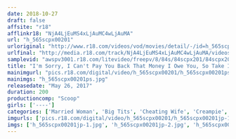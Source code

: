 ```yaml
---
date: 2018-10-27
draft: false
affsite: "r18"
afflinkr18: "NjA4LjEuMS4xLjAuMC4wLjAuMA"
url: "h_565scpx00201"
urloriginal: "http://www.r18.com/videos/vod/movies/detail/-/id=h_565scpx00201"
urlfinal: "http://media.r18.com/track/NjA4LjEuMS4xLjAuMC4wLjAuMA/videos/vod/movies/detail/-/id=h_565scpx00201"
samplevid: "awspv3001.r18.com/litevideo/freepv/8/84s/84scpx201/84scpx201_dmb_w.mp4"
title: "I'm Sorry, I Can't Pay You Back That Money I Owe You, So Take It Back Out Of My Wife! So Saying, My Best Friend Sent Me His Own Wife To Serve As My Pussy Powered Maid!"
mainimgurl: "pics.r18.com/digital/video/h_565scpx00201/h_565scpx00201ps.jpg"
mainimgs: "h_565scpx00201ps.jpg"
releasedate: "May 26, 2017"
duration: 200
productioncomp: "Scoop"
girls: ['----']
categories: ['Married Woman', 'Big Tits', 'Cheating Wife', 'Creampie', 'Hi-Def']
imgurls: ['pics.r18.com/digital/video/h_565scpx00201/h_565scpx00201jp-1.jpg', 'pics.r18.com/digital/video/h_565scpx00201/h_565scpx00201jp-2.jpg', 'pics.r18.com/digital/video/h_565scpx00201/h_565scpx00201jp-3.jpg', 'pics.r18.com/digital/video/h_565scpx00201/h_565scpx00201jp-4.jpg', 'pics.r18.com/digital/video/h_565scpx00201/h_565scpx00201jp-5.jpg', 'pics.r18.com/digital/video/h_565scpx00201/h_565scpx00201jp-6.jpg', 'pics.r18.com/digital/video/h_565scpx00201/h_565scpx00201jp-7.jpg', 'pics.r18.com/digital/video/h_565scpx00201/h_565scpx00201jp-8.jpg', 'pics.r18.com/digital/video/h_565scpx00201/h_565scpx00201jp-9.jpg', 'pics.r18.com/digital/video/h_565scpx00201/h_565scpx00201jp-10.jpg', 'pics.r18.com/digital/video/h_565scpx00201/h_565scpx00201jp-11.jpg', 'pics.r18.com/digital/video/h_565scpx00201/h_565scpx00201jp-12.jpg', 'pics.r18.com/digital/video/h_565scpx00201/h_565scpx00201jp-13.jpg', 'pics.r18.com/digital/video/h_565scpx00201/h_565scpx00201jp-14.jpg', 'pics.r18.com/digital/video/h_565scpx00201/h_565scpx00201jp-15.jpg', 'pics.r18.com/digital/video/h_565scpx00201/h_565scpx00201jp-16.jpg', 'pics.r18.com/digital/video/h_565scpx00201/h_565scpx00201jp-17.jpg', 'pics.r18.com/digital/video/h_565scpx00201/h_565scpx00201jp-18.jpg', 'pics.r18.com/digital/video/h_565scpx00201/h_565scpx00201jp-19.jpg', 'pics.r18.com/digital/video/h_565scpx00201/h_565scpx00201jp-20.jpg']
imgs: ['h_565scpx00201jp-1.jpg', 'h_565scpx00201jp-2.jpg', 'h_565scpx00201jp-3.jpg', 'h_565scpx00201jp-4.jpg', 'h_565scpx00201jp-5.jpg', 'h_565scpx00201jp-6.jpg', 'h_565scpx00201jp-7.jpg', 'h_565scpx00201jp-8.jpg', 'h_565scpx00201jp-9.jpg', 'h_565scpx00201jp-10.jpg', 'h_565scpx00201jp-11.jpg', 'h_565scpx00201jp-12.jpg', 'h_565scpx00201jp-13.jpg', 'h_565scpx00201jp-14.jpg', 'h_565scpx00201jp-15.jpg', 'h_565scpx00201jp-16.jpg', 'h_565scpx00201jp-17.jpg', 'h_565scpx00201jp-18.jpg', 'h_565scpx00201jp-19.jpg', 'h_565scpx00201jp-20.jpg']
---
```

